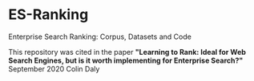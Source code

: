 # ES-Ranking
Enterprise Search Ranking: Corpus, Datasets and Code

This repository was cited in the paper **"Learning to Rank: Ideal for Web Search Engines, but is it worth implementing for Enterprise Search?"**
September 2020
Colin Daly
